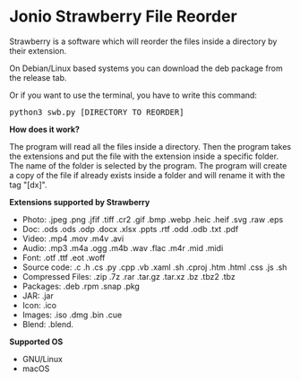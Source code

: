 # Jonio Strawberry File Reorder


Strawberry is a software which will reorder the files inside a directory by their extension.

On Debian/Linux based systems you can download the deb package from the release tab.

Or if you want to use the terminal, you have to write this command:

<pre>python3 swb.py [DIRECTORY TO REORDER]</pre>


<b>How does it work?</b>
<p>The program will read all the files inside a directory. Then the program takes the extensions and put the file with the extension inside a specific folder. The name of the folder is selected by the program.
The program will create a copy of the file if already exists inside a folder and will rename it with the tag "[dx]".
</p>

<b>Extensions supported by Strawberry</b>

<ul>
  <li>Photo: .jpeg .png .jfif .tiff .cr2 .gif .bmp .webp .heic .heif .svg .raw .eps</li>
    <li>Doc: .ods .ods .odp .docx .xlsx .ppts .rtf .odd .odb .txt .pdf</li>
    <li>Video: .mp4 .mov .m4v .avi </li>
    <li>Audio: .mp3 .m4a .ogg .m4b .wav .flac .m4r .mid .midi</li>
  <li>Font: .otf .ttf .eot .woff</li>
  <li>Source code: .c .h .cs .py .cpp .vb .xaml .sh .cproj .htm .html .css .js .sh</li>
  <li>Compressed Files: .zip .7z .rar .tar.gz .tar.xz .bz .tbz2 .tbz</li>
  <li>Packages: .deb .rpm .snap .pkg</li>
  <li>JAR: .jar</li>
  <li>Icon: .ico</li>
  <li>Images: .iso .dmg .bin .cue</li>
  <li>Blend: .blend. </li>
</ul>

<b>Supported OS</b>

<ul>
  <li>GNU/Linux</li>
  <li>macOS</li>
</ul>  
